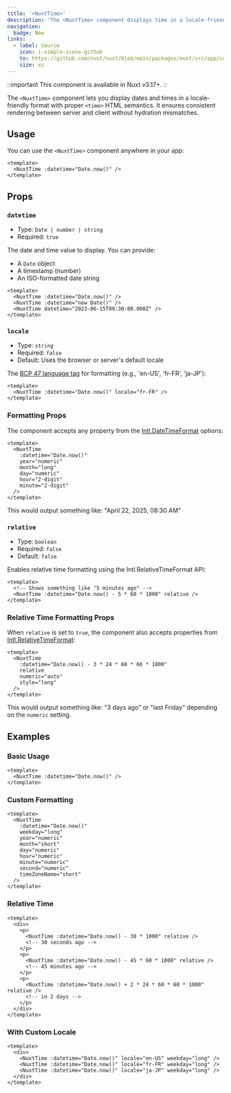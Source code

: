 ```yaml
---
title: '<NuxtTime>'
description: 'The <NuxtTime> component displays time in a locale-friendly format with server-client consistency.'
navigation:
  badge: New
links:
  - label: Source
    icon: i-simple-icons-github
    to: https://github.com/nuxt/nuxt/blob/main/packages/nuxt/src/app/components/nuxt-time.vue
    size: xs
---
```


::important
This component is available in Nuxt v3.17+.
::

The `<NuxtTime>` component lets you display dates and times in a locale-friendly format with proper `<time>` HTML semantics. It ensures consistent rendering between server and client without hydration mismatches.

## Usage

You can use the `<NuxtTime>` component anywhere in your app:

```vue
<template>
  <NuxtTime :datetime="Date.now()" />
</template>
```

## Props

### `datetime`

- Type: `Date | number | string`
- Required: `true`

The date and time value to display. You can provide:
- A `Date` object
- A timestamp (number)
- An ISO-formatted date string

```vue
<template>
  <NuxtTime :datetime="Date.now()" />
  <NuxtTime :datetime="new Date()" />
  <NuxtTime datetime="2023-06-15T09:30:00.000Z" />
</template>
```

### `locale`

- Type: `string`
- Required: `false`
- Default: Uses the browser or server's default locale

The [BCP 47 language tag](https://datatracker.ietf.org/doc/html/rfc5646) for formatting (e.g., 'en-US', 'fr-FR', 'ja-JP'):

```vue
<template>
  <NuxtTime :datetime="Date.now()" locale="fr-FR" />
</template>
```

### Formatting Props

The component accepts any property from the [Intl.DateTimeFormat](https://developer.mozilla.org/en-US/docs/Web/JavaScript/Reference/Global_Objects/Intl/DateTimeFormat/DateTimeFormat) options:

```vue
<template>
  <NuxtTime 
    :datetime="Date.now()" 
    year="numeric"
    month="long"
    day="numeric"
    hour="2-digit"
    minute="2-digit"
  />
</template>
```

This would output something like: "April 22, 2025, 08:30 AM"

### `relative`

- Type: `boolean`
- Required: `false`
- Default: `false`

Enables relative time formatting using the Intl.RelativeTimeFormat API:

```vue
<template>
  <!-- Shows something like "5 minutes ago" -->
  <NuxtTime :datetime="Date.now() - 5 * 60 * 1000" relative />
</template>
```

### Relative Time Formatting Props

When `relative` is set to `true`, the component also accepts properties from [Intl.RelativeTimeFormat](https://developer.mozilla.org/en-US/docs/Web/JavaScript/Reference/Global_Objects/Intl/RelativeTimeFormat/RelativeTimeFormat):

```vue
<template>
  <NuxtTime 
    :datetime="Date.now() - 3 * 24 * 60 * 60 * 1000" 
    relative 
    numeric="auto"
    style="long"
  />
</template>
```

This would output something like: "3 days ago" or "last Friday" depending on the `numeric` setting.

## Examples

### Basic Usage

```vue
<template>
  <NuxtTime :datetime="Date.now()" />
</template>
```

### Custom Formatting

```vue
<template>
  <NuxtTime 
    :datetime="Date.now()" 
    weekday="long"
    year="numeric"
    month="short"
    day="numeric"
    hour="numeric"
    minute="numeric"
    second="numeric"
    timeZoneName="short"
  />
</template>
```

### Relative Time

```vue
<template>
  <div>
    <p>
      <NuxtTime :datetime="Date.now() - 30 * 1000" relative />
      <!-- 30 seconds ago -->
    </p>
    <p>  
      <NuxtTime :datetime="Date.now() - 45 * 60 * 1000" relative />
      <!-- 45 minutes ago -->
    </p>
    <p>
      <NuxtTime :datetime="Date.now() + 2 * 24 * 60 * 60 * 1000" relative />
      <!-- in 2 days -->
    </p>
  </div>
</template>
```

### With Custom Locale

```vue
<template>
  <div>
    <NuxtTime :datetime="Date.now()" locale="en-US" weekday="long" />
    <NuxtTime :datetime="Date.now()" locale="fr-FR" weekday="long" />
    <NuxtTime :datetime="Date.now()" locale="ja-JP" weekday="long" />
  </div>
</template>
```
